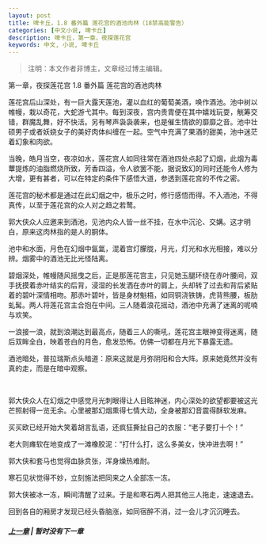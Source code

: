 ```yaml
---
layout: post
title: 啤卡丘，1.8 番外篇 莲花宫的酒池肉林（18禁高能警告）
categories: [中文小说, 啤卡丘]
description: 啤卡丘，第一章，夜探莲花宫
keywords: 中文, 小说, 啤卡丘
---
```


> 注明：本文作者非博主，文章经过博主编辑。

第一章，夜探莲花宫 1.8 番外篇 莲花宫的酒池肉林

莲花宫后山深处，有一巨大露天莲池，灌以血红的葡萄美酒，唤作酒池。池中树以帷幔，栽以奇花，大蛇游弋其中。每到深夜，宫内贵胄便在其中嬉戏玩耍，觥筹交错，群魔乱舞，好不快活。另有琴声袅袅袭来，也是催生情欲的靡靡之音。池中壮硕男子或者妖娆女子的美好肉体纠缠在一起。空气中充满了果酒的甜美，池中迷茫着幻象和肉欲。

当晚，皓月当空，夜凉如水，莲花宫人如同往常在酒池四处点起了幻烟，此烟为毒蕈提炼的油脂燃烧所致，芳香四溢，令人欲罢不能，据说致幻的同时还能令人修为大增，更有甚者，可以在特定的条件下感悟大道，参透到莲花宫的不传之密。

莲花宫的秘术都是通过在此幻烟之中，极乐之时，修行感悟而得。不入酒池，不得真传，以至于莲花宫的众人对之趋之若鹜。

郭大侠众人应邀来到酒池，见池内众人皆一丝不挂，在水中沉沦、交媾。这才明白，原来这肉林指的是人的胴体。

池中和水面，月色在幻烟中氤氲，混着宫灯朦胧，月光，灯光和水光相接，难以分辨。烟雾中的酒池无比光怪陆离。

碧烟深处，帷幔随风摇曳之后，正是那莲花宫主，只见她玉腿环绕在赤叶腰间，双手抚摸着赤叶结实的后背，浸湿的长发洒在赤叶的肩上，头却转了过去和背后紧贴着的碧叶深情相吻。那赤叶碧叶，皆是身材魁梧，如同铜浇铁铸，虎背熊腰，板肋虬髯。两人将莲花宫主合抱在中间。三人随着浪花摇动，酒池中充满了迷离的呢喃与欢笑。

一浪接一浪，就到浪潮达到最高点，随着三人的嘶吼，莲花宫主眼神变得迷离，随后双眸全白，映着苍白的月色，愈发恐怖。仿佛一切都在月光下暴露无遗。

酒池暗处，普拉瑞斯点头暗道：原来这就是月弥阴阳和合大阵。原来她竟然并没有真的走，而是在暗中观察。

<br>

郭大侠众人在幻烟之中感觉月光刺眼得让人目眩神迷，内心深处的欲望都要被这光芒照射得一览无余。心里被那幻烟熏得七情大动，全身被那幻音震得酥软发麻。

买买欧已经开始大笑着胡言乱语，还疯狂撕扯自己的衣服：“老子要打十个！”

老大则瘫软在地变成了一滩橡胶泥：“打什么打，这么多美女，快冲进去啊！”

郭大侠和套马也觉得血脉贲张，浑身燥热难耐。

寒石见状觉得不妙，立刻施法把同来之人全部冻一冻。

郭大侠被冰一冻，瞬间清醒了过来。于是和寒石两人把其他三人拖走，速速退去。

回到各自的厢房才发现已经头昏脑涨，如同宿醉不消，过一会儿才沉沉睡去。

##### [上一章](/2020/03/22/Pikaqiu-1-7/) | 暂时没有下一章